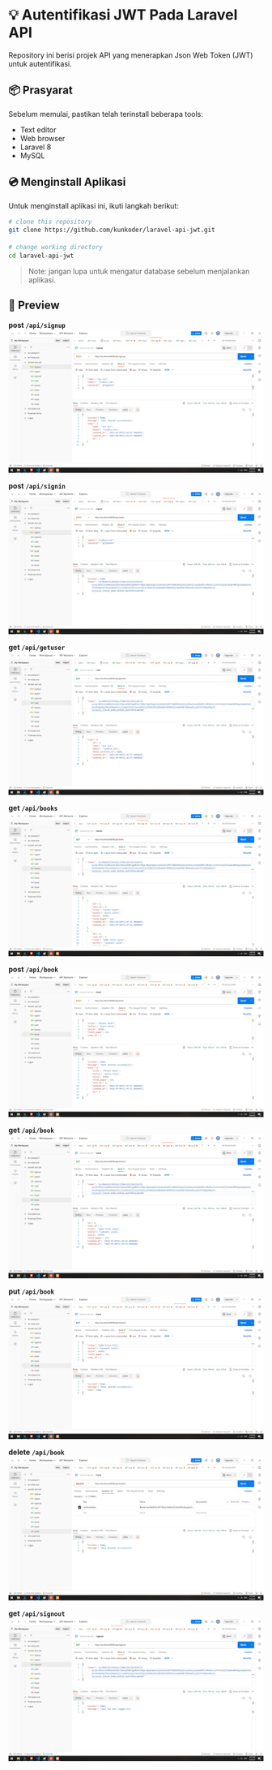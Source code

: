 # :bulb: Autentifikasi JWT Pada Laravel API

Repository ini berisi projek API yang menerapkan Json Web Token (JWT) untuk autentifikasi.

## :package: Prasyarat

Sebelum memulai, pastikan telah terinstall beberapa tools:
* Text editor
* Web browser
* Laravel 8
* MySQL

## :cd: Menginstall Aplikasi

Untuk menginstall aplikasi ini, ikuti langkah berikut:

```bash
# clone this repository
git clone https://github.com/kunkoder/laravel-api-jwt.git

# change working directory
cd laravel-api-jwt
```

>Note: jangan lupa untuk mengatur database sebelum menjalankan aplikasi.

## :eyes: Preview

**post `/api/signup`**
![alt text](https://raw.githubusercontent.com/kunkoder/laravel-api-jwt/main/images/signup.png)

**post `/api/signin`**
![alt text](https://raw.githubusercontent.com/kunkoder/laravel-api-jwt/main/images/signin.png)

**get `/api/getuser`**
![alt text](https://raw.githubusercontent.com/kunkoder/laravel-api-jwt/main/images/user.png)

**get `/api/books`**
![alt text](https://raw.githubusercontent.com/kunkoder/laravel-api-jwt/main/images/books.png)

**post `/api/book`**
![alt text](https://raw.githubusercontent.com/kunkoder/laravel-api-jwt/main/images/post-book.png)

**get `/api/book`**
![alt text](https://raw.githubusercontent.com/kunkoder/laravel-api-jwt/main/images/get-book.png)

**put `/api/book`**
![alt text](https://raw.githubusercontent.com/kunkoder/laravel-api-jwt/main/images/put-book.png)

**delete `/api/book`**
![alt text](https://raw.githubusercontent.com/kunkoder/laravel-api-jwt/main/images/delete-book.png)

**get `/api/signout`**
![alt text](https://raw.githubusercontent.com/kunkoder/laravel-api-jwt/main/images/signout.png)